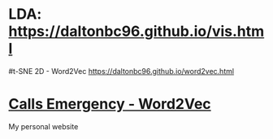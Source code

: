 # LDA: https://daltonbc96.github.io/vis.html

#t-SNE 2D - Word2Vec https://daltonbc96.github.io/word2vec.html

# [Calls Emergency - Word2Vec ](http://projector.tensorflow.org/?config=https://gist.githubusercontent.com/daltonbc96/9da1ec1e9a9afdcedd0c3661ebbf9f19/raw/23aab5a8d65fdeccec5f1a8457fbe7443231f9e6/emergencyWords.JSON)
My personal website
